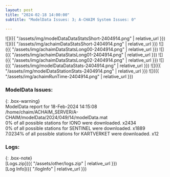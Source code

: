 ```yaml
---
layout: post
title: "2024-02-18 14:00:00"
subtitle: "ModelData Issues: 3; A-CHAIM System Issues: 0"

---
```


![]({{ "/assets/img/modelDataDataStatsShort-2404914.png" | relative_url }})
![]({{ "/assets/img/achaimDataStatsShort-2404914.png" | relative_url }})
![]({{ "/assets/img/achaimDataStatsLong00-2404914.png" | relative_url }})
![]({{ "/assets/img/achaimDataStatsLong01-2404914.png" | relative_url }})
![]({{ "/assets/img/achaimDataStatsLong02-2404914.png" | relative_url }})
![]({{ "/assets/img/modelDataDataStats-2404914.png" | relative_url }})
![]({{ "/assets/img/modelDataStationStats-2404914.png" | relative_url }})
![]({{ "/assets/img/achaimRunTime-2404914.png" | relative_url }})


### ModelData Issues:  
  
{: .box-warning}  
 ModelData report for 18-Feb-2024 14:15:08   
 /home/chaim/ACHAIM_SERVER/A-CHAIM/modelData/2024/049/14/modelData.mat   
 0% of all possible stations for IONO were downloaded. x2434   
 0% of all possible stations for SENTINEL were downloaded. x1889   
 7.0234% of all possible stations for KARTVERKET were downloaded. x12   
  


### Logs:  
  
{: .box-note}  
[Logs.zip]({{ "/assets/other/logs.zip" | relative_url }})  
[Log Info]({{ "/logInfo" | relative_url }})  
